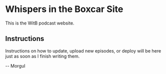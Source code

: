 # Whispers in the Boxcar Site

This is the WitB podcast website.

## Instructions

Instructions on how to update, upload new episodes, or deploy will be here just as soon as I finish writing them.

-- Morgul

